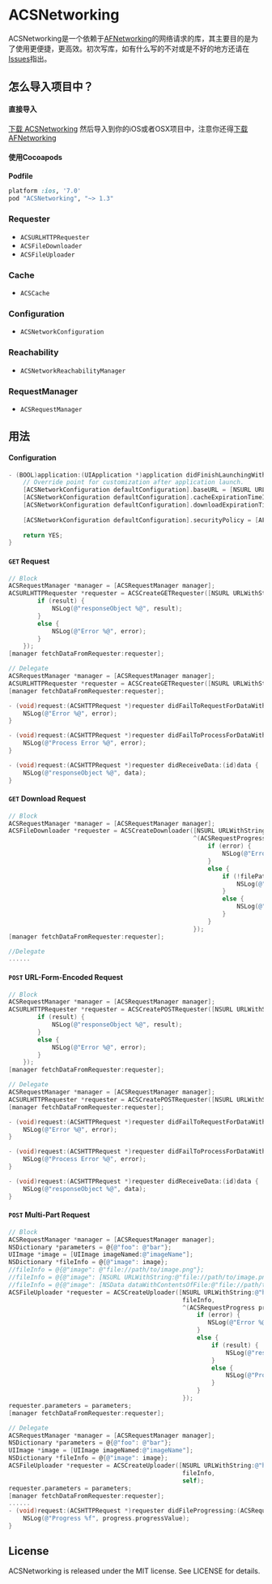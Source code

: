 # ACSNetworking
ACSNetworking是一个依赖于[AFNetworking](https://github.com/AFNetworking/AFNetworking)的网络请求的库，其主要目的是为了使用更便捷，更高效。初次写库，如有什么写的不对或是不好的地方还请在[Issues](https://github.com/Hyosung/ACSNetworking/issues)指出。

## 怎么导入项目中？

#### 直接导入
[下载 ACSNetworking](https://github.com/Hyosung/ACSNetworking/archive/master.zip) 然后导入到你的iOS或者OSX项目中，注意你还得[下载 AFNetworking](https://github.com/AFNetworking/AFNetworking/archive/master.zip)
#### 使用Cocoapods

**Podfile**

```ruby
platform :ios, '7.0'
pod "ACSNetworking", "~> 1.3"
```

### Requester

- `ACSURLHTTPRequester`
- `ACSFileDownloader`
- `ACSFileUploader`

### Cache

- `ACSCache`

### Configuration

- `ACSNetworkConfiguration`

### Reachability

- `ACSNetworkReachabilityManager`

### RequestManager

- `ACSRequestManager`

## 用法

#### Configuration

```objective-c
- (BOOL)application:(UIApplication *)application didFinishLaunchingWithOptions:(NSDictionary *)launchOptions {
    // Override point for customization after application launch.
    [ACSNetworkConfiguration defaultConfiguration].baseURL = [NSURL URLWithString:@"http://example.com"];
    [ACSNetworkConfiguration defaultConfiguration].cacheExpirationTimeInterval = 180.0;
    [ACSNetworkConfiguration defaultConfiguration].downloadExpirationTimeInterval = 60.0 * 60.0 * 24.0 * 7;
    
    [ACSNetworkConfiguration defaultConfiguration].securityPolicy = [AFSecurityPolicy defaultPolicy];
    
    return YES;
}
```

#### `GET` Request

```objective-c
// Block
ACSRequestManager *manager = [ACSRequestManager manager];
ACSURLHTTPRequester *requester = ACSCreateGETRequester([NSURL URLWithString:@"http://example.com/resources.json"], nil, ^(id result, NSError *error) {
        if (result) {
            NSLog(@"responseObject %@", result);
        }
        else {
            NSLog(@"Error %@", error);
        }
    });
[manager fetchDataFromRequester:requester];
```

```objective-c
// Delegate
ACSRequestManager *manager = [ACSRequestManager manager];
ACSURLHTTPRequester *requester = ACSCreateGETRequester([NSURL URLWithString:@"http://example.com/resources.json"], nil, self);
[manager fetchDataFromRequester:requester];

- (void)request:(ACSHTTPRequest *)requester didFailToRequestForDataWithError:(NSError *)error {
    NSLog(@"Error %@", error);
}

- (void)request:(ACSHTTPRequest *)requester didFailToProcessForDataWithError:(NSError *)error {
    NSLog(@"Process Error %@", error);
}

- (void)request:(ACSHTTPRequest *)requester didReceiveData:(id)data {
    NSLog(@"responseObject %@", data);
}
```

#### `GET` Download Request

```objective-c
// Block
ACSRequestManager *manager = [ACSRequestManager manager];
ACSFileDownloader *requester = ACSCreateDownloader([NSURL URLWithString:@"http://example.com/resources.json"],
                                                   ^(ACSRequestProgress progress, NSString *filePath, NSError *error) {
                                                       if (error) {
                                                           NSLog(@"Error %@", error);
                                                       }
                                                       else {
                                                           if (!filePath) {
                                                               NSLog(@"responseObject %@", filePath);
                                                           }
                                                           else {
                                                               NSLog(@"Progress %f", progress.progressValue);
                                                           }
                                                       }
                                                   });
[manager fetchDataFromRequester:requester];
```

```objective-c
//Delegate
......
```

#### `POST` URL-Form-Encoded Request

```objective-c
// Block
ACSRequestManager *manager = [ACSRequestManager manager];
ACSURLHTTPRequester *requester = ACSCreatePOSTRequester([NSURL URLWithString:@"http://example.com/resources.json"], nil, ^(id result, NSError *error) {
        if (result) {
            NSLog(@"responseObject %@", result);
        }
        else {
            NSLog(@"Error %@", error);
        }
    });
[manager fetchDataFromRequester:requester];
```

```objective-c
// Delegate
ACSRequestManager *manager = [ACSRequestManager manager];
ACSURLHTTPRequester *requester = ACSCreatePOSTRequester([NSURL URLWithString:@"http://example.com/resources.json"], nil, self);
[manager fetchDataFromRequester:requester];

- (void)request:(ACSHTTPRequest *)requester didFailToRequestForDataWithError:(NSError *)error {
    NSLog(@"Error %@", error);
}

- (void)request:(ACSHTTPRequest *)requester didFailToProcessForDataWithError:(NSError *)error {
    NSLog(@"Process Error %@", error);
}

- (void)request:(ACSHTTPRequest *)requester didReceiveData:(id)data {
    NSLog(@"responseObject %@", data);
}
```

#### `POST` Multi-Part Request

```objective-c
// Block
ACSRequestManager *manager = [ACSRequestManager manager];
NSDictionary *parameters = @{@"foo": @"bar"};
UIImage *image = [UIImage imageNamed:@"imageName"];
NSDictionary *fileInfo = @{@"image": image};
//fileInfo = @{@"image": @"file://path/to/image.png"};
//fileInfo = @{@"image": [NSURL URLWithString:@"file://path/to/image.png"]};
//fileInfo = @{@"image": [NSData dataWithContentsOfFile:@"file://path/to/image.png"]};
ACSFileUploader *requester = ACSCreateUploader([NSURL URLWithString:@"http://example.com/resources.json"],
                                                fileInfo,
                                                ^(ACSRequestProgress progress, id result, NSError *error) {
                                                    if (error) {
                                                       NSLog(@"Error %@", error);
                                                    }
                                                    else {
                                                        if (result) {
                                                            NSLog(@"responseObject %@", result);
                                                        }
                                                        else {
                                                            NSLog(@"Progress %f", progress.progressValue);
                                                        }
                                                    }
                                                });
requester.parameters = parameters;
[manager fetchDataFromRequester:requester];
```

```objective-c
// Delegate
ACSRequestManager *manager = [ACSRequestManager manager];
NSDictionary *parameters = @{@"foo": @"bar"};
UIImage *image = [UIImage imageNamed:@"imageName"];
NSDictionary *fileInfo = @{@"image": image};
ACSFileUploader *requester = ACSCreateUploader([NSURL URLWithString:@"http://example.com/resources.json"],
                                                fileInfo,
                                                self);
requester.parameters = parameters;
[manager fetchDataFromRequester:requester];
......
- (void)request:(ACSHTTPRequest *)requester didFileProgressing:(ACSRequestProgress)progress {
    NSLog(@"Progress %f", progress.progressValue);
}
```

## License

ACSNetworking is released under the MIT license. See LICENSE for details.
